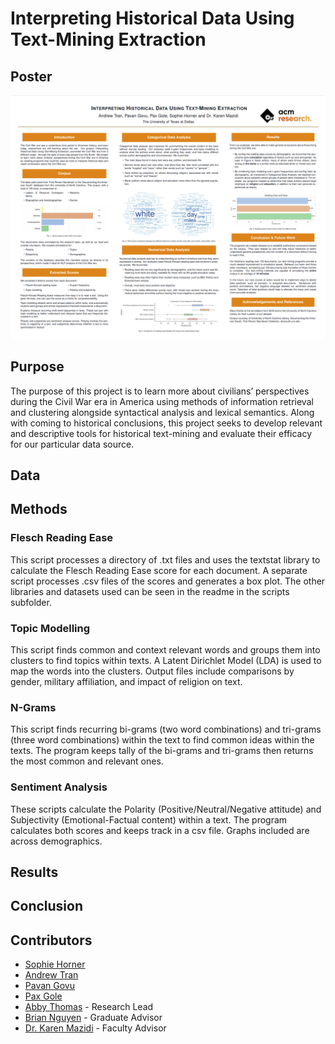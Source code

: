 # Interpreting Historical Data Using Text-Mining Extraction

## Poster
![poster.png](./poster.png)
## Purpose
The purpose of this project is to learn more about civilians’ perspectives during the Civil War era in America using methods of information retrieval and clustering alongside syntactical analysis and lexical semantics. Along with coming to historical conclusions, this project seeks to develop relevant and descriptive tools for historical text-mining and evaluate their efficacy for our particular data source.

## Data



## Methods

### Flesch Reading Ease
This script processes a directory of .txt files and uses the textstat library to calculate the Flesch Reading Ease score for each document. A separate script processes .csv files of the scores and generates a box plot. The other libraries and datasets used can be seen in the readme in the scripts subfolder.
### Topic Modelling
This script finds common and context relevant words and groups them into clusters to find topics within texts. A Latent Dirichlet Model (LDA) is used to map the words into the clusters. Output files include comparisons by gender, military affiliation, and impact of religion on text.
### N-Grams
This script finds recurring bi-grams (two word combinations) and tri-grams (three word combinations) within the text to find common ideas within the texts. The program keeps tally of the bi-grams and tri-grams then returns the most common and relevant ones.
### Sentiment Analysis
These scripts calculate the Polarity (Positive/Neutral/Negative attitude) and Subjectivity (Emotional-Factual content) within a text. The program calculates both scores and keeps track in a csv file. Graphs included are across demographics.

## Results

## Conclusion

## Contributors

- [Sophie Horner](https://github.com/hornersc)
- [Andrew Tran](https://github.com/nartmobile)
- [Pavan Govu](https://github.com/pavangovu)
- [Pax Gole](https://github.com/paxgole)
- [Abby Thomas](https://github.com/thomasabigail) - Research Lead
- [Brian Nguyen](https://github.com/briannoogin) - Graduate Advisor
- [Dr. Karen Mazidi](https://github.com/kjmazidi) - Faculty Advisor
